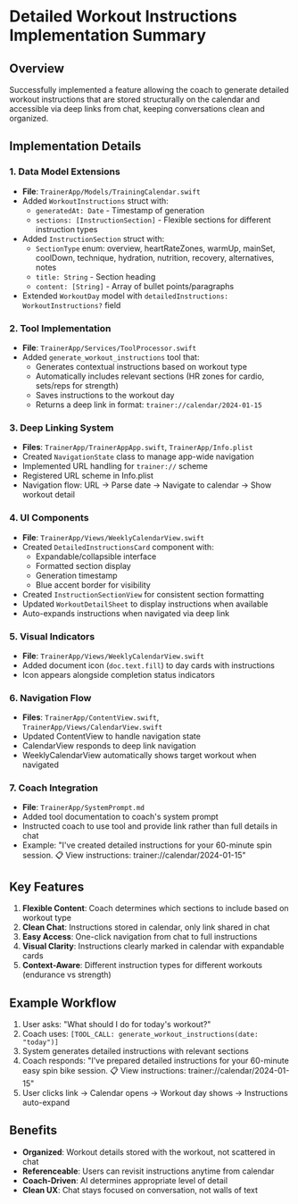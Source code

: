 # Detailed Workout Instructions Implementation Summary

## Overview
Successfully implemented a feature allowing the coach to generate detailed workout instructions that are stored structurally on the calendar and accessible via deep links from chat, keeping conversations clean and organized.

## Implementation Details

### 1. Data Model Extensions
- **File**: `TrainerApp/Models/TrainingCalendar.swift`
- Added `WorkoutInstructions` struct with:
  - `generatedAt: Date` - Timestamp of generation
  - `sections: [InstructionSection]` - Flexible sections for different instruction types
- Added `InstructionSection` struct with:
  - `SectionType` enum: overview, heartRateZones, warmUp, mainSet, coolDown, technique, hydration, nutrition, recovery, alternatives, notes
  - `title: String` - Section heading
  - `content: [String]` - Array of bullet points/paragraphs
- Extended `WorkoutDay` model with `detailedInstructions: WorkoutInstructions?` field

### 2. Tool Implementation
- **File**: `TrainerApp/Services/ToolProcessor.swift`
- Added `generate_workout_instructions` tool that:
  - Generates contextual instructions based on workout type
  - Automatically includes relevant sections (HR zones for cardio, sets/reps for strength)
  - Saves instructions to the workout day
  - Returns a deep link in format: `trainer://calendar/2024-01-15`

### 3. Deep Linking System
- **Files**: `TrainerApp/TrainerAppApp.swift`, `TrainerApp/Info.plist`
- Created `NavigationState` class to manage app-wide navigation
- Implemented URL handling for `trainer://` scheme
- Registered URL scheme in Info.plist
- Navigation flow: URL → Parse date → Navigate to calendar → Show workout detail

### 4. UI Components
- **File**: `TrainerApp/Views/WeeklyCalendarView.swift`
- Created `DetailedInstructionsCard` component with:
  - Expandable/collapsible interface
  - Formatted section display
  - Generation timestamp
  - Blue accent border for visibility
- Created `InstructionSectionView` for consistent section formatting
- Updated `WorkoutDetailSheet` to display instructions when available
- Auto-expands instructions when navigated via deep link

### 5. Visual Indicators
- **File**: `TrainerApp/Views/WeeklyCalendarView.swift`
- Added document icon (`doc.text.fill`) to day cards with instructions
- Icon appears alongside completion status indicators

### 6. Navigation Flow
- **Files**: `TrainerApp/ContentView.swift`, `TrainerApp/Views/CalendarView.swift`
- Updated ContentView to handle navigation state
- CalendarView responds to deep link navigation
- WeeklyCalendarView automatically shows target workout when navigated

### 7. Coach Integration
- **File**: `TrainerApp/SystemPrompt.md`
- Added tool documentation to coach's system prompt
- Instructed coach to use tool and provide link rather than full details in chat
- Example: "I've created detailed instructions for your 60-minute spin session. 📋 View instructions: trainer://calendar/2024-01-15"

## Key Features

1. **Flexible Content**: Coach determines which sections to include based on workout type
2. **Clean Chat**: Instructions stored in calendar, only link shared in chat
3. **Easy Access**: One-click navigation from chat to full instructions
4. **Visual Clarity**: Instructions clearly marked in calendar with expandable cards
5. **Context-Aware**: Different instruction types for different workouts (endurance vs strength)

## Example Workflow

1. User asks: "What should I do for today's workout?"
2. Coach uses: `[TOOL_CALL: generate_workout_instructions(date: "today")]`
3. System generates detailed instructions with relevant sections
4. Coach responds: "I've prepared detailed instructions for your 60-minute easy spin bike session. 📋 View instructions: trainer://calendar/2024-01-15"
5. User clicks link → Calendar opens → Workout day shows → Instructions auto-expand

## Benefits

- **Organized**: Workout details stored with the workout, not scattered in chat
- **Referenceable**: Users can revisit instructions anytime from calendar
- **Coach-Driven**: AI determines appropriate level of detail
- **Clean UX**: Chat stays focused on conversation, not walls of text